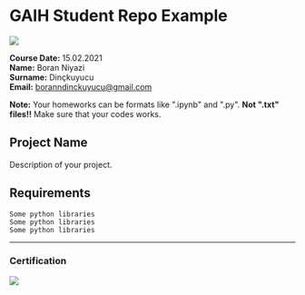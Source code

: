 # GAIH Student Repo Example
![](img/logo.png)

**Course Date:** 15.02.2021  
**Name:** Boran Niyazi  
**Surname:** Dinçkuyucu  
**Email:** boranndinckuyucu@gmail.com  

**Note:** Your homeworks can be formats like ".ipynb" and ".py". **Not ".txt" files!!** Make sure that your codes works.  

## Project Name
Description of your project.

## Requirements
```
Some python libraries
Some python libraries
Some python libraries
```
---

### Certification
![](img/certificate_ex.png)

